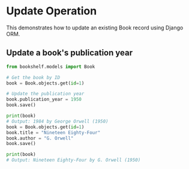 # Update Operation

This demonstrates how to update an existing Book record using Django ORM.

## Update a book's publication year

```python
from bookshelf.models import Book

# Get the book by ID
book = Book.objects.get(id=1)

# Update the publication year
book.publication_year = 1950
book.save()

print(book)
# Output: 1984 by George Orwell (1950)
book = Book.objects.get(id=1)
book.title = "Nineteen Eighty-Four"
book.author = "G. Orwell"
book.save()

print(book)
# Output: Nineteen Eighty-Four by G. Orwell (1950)
